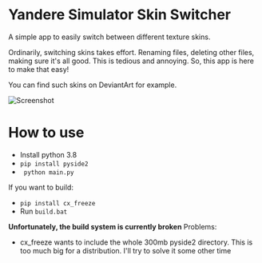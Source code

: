
# Yandere Simulator Skin Switcher
A simple app to easily switch between different texture skins.

Ordinarily, switching skins takes effort. Renaming files, deleting other files, making sure it's all good. This is tedious and annoying. So, this app is here to make that easy!

You can find such skins on DeviantArt for example. 

![Screenshot](https://raw.githubusercontent.com/cherryleafroad/Yandere-Simulator-Skin-Switcher/master/docs/screenshot.png)


# How to use

- Install python 3.8
- `pip install pyside2`
- ` python main.py`

If you want to build:
- `pip install cx_freeze`
- Run `build.bat`

**Unfortunately, the build system is currently broken**
Problems:
- cx_freeze wants to include the whole 300mb pyside2 directory. This is too much big for a distribution. I'll try to solve it some other time

